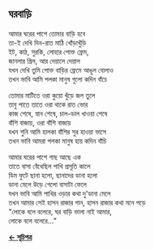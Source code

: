 ## ঘরবাড়ি

আমার ঘরের পাশে তোমার বাড়ি হবে<br>
তা-ই দেখি দিন-রাত মাঠি খোঁড়াখুঁড়ি<br>
ইট, কাঠ, সুরকি, লোহার পোক্ত ফ্রেম,<br>
জানলার গ্রিল, আর দেয়ালে দেয়াল<br>
যখন দেখি তুমি পোক্ত বাড়ির ফ্রেমে আঙুল বোলাও<br>
তখন ভাবি আমি পলকা মানুষ গুলো কদিন বাঁচে<br>

তোমার মাটিতে ওরা কুয়ো খুঁড়ে জল তুলে<br>
তাবু পাতে তাতে ওরা থাকে রাত ভোর<br>
কাজ শেষে, স্নান শেষে, চাল-ডাল খাওয়া শেষে<br>
বাঁশি বাজায়, ওরা বাঁশি বাজায়<br>
যখন শুনি আমি হালকা বাঁশির সুর হাওয়া ভাসে<br>
তখন ভাবি আমরা পলকা মানুষ হায় কদিন বাঁচি<br>

আমার ঘরের পাশে গাছ আছে এক<br>
তাতে বাসা বেঁধেছিল পাখি প্রসূতি কালে<br>
ডিম ফুটে ছানা হলো, ছানাদের ডানা হলো<br>
ডানা মেলে উড়ে গেলো বাসাটা ফেলে<br>
যখন ভাবি আমি পাখির ওড়ার কথা দু'ডানা মেলে<br>
তখন আমার সেই হাসন রাজার গান, হাসন রাজার কথা মনে পড়ে<br>
"লোকে বলে বলেরে, ঘর বাড়ি ভালা নাই আমার,<br>
লোকে বলে বলেরে...”<br>

**[← সূচিপত্র](../readme.md)**
